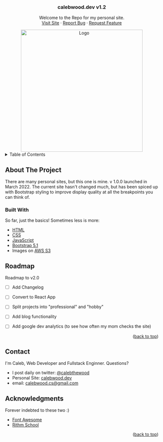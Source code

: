 <div id="top"></div>

<!-- PROJECT SHIELDS -->
<!--
*** using markdown "reference style" links for readability.
*** Reference links are enclosed in brackets [ ] instead of parentheses ( ).
*** See the bottom of this document for the declaration of the reference variables
*** for contributors-url, forks-url, etc. This is an optional, concise syntax you may use.
*** https://www.markdownguide.org/basic-syntax/#reference-style-links
-->
<br />
<div align="center">

  <h3 align="center">calebwood.dev v1.2</h3>

  <p align="center">
    Welcome to the Repo for my personal site.
    <br />
    <a href="https://www.calebwood.dev/">Visit Site</a>
    ·
    <a href="https://github.com/othneildrew/Best-README-Template/issues">Report Bug</a>
    ·
    <a href="https://github.com/othneildrew/Best-README-Template/issues">Request Feature</a>
  </p>

  <img src="https://s3.us-west-1.amazonaws.com/pix.ly/site-shot.png" alt="Logo" width="400" align="center">
</div>



<!-- TABLE OF CONTENTS -->
<details>
  <summary>Table of Contents</summary>
  <ol>
    <li>
      <a href="#about-the-project">About The Project</a>
      <ul>
        <li><a href="#built-with">Built With</a></li>
      </ul>
    </li>
    <li><a href="#roadmap">Roadmap</a></li>
    <li><a href="#contact">Contact</a></li>
    <li><a href="#acknowledgments">Acknowledgments</a></li>
  </ol>
</details>



<!-- ABOUT THE PROJECT -->
## About The Project

There are many personal sites, but this one is mine. v 1.0.0 launched in March 2022. The current site hasn't changed much, but has been spiced up with Bootstrap styling to improve display quality at all the breakpoints you can think of.



### Built With

So far, just the basics! Sometimes less is more:

* [HTML](https://html.spec.whatwg.org/dev/)
* [CSS](https://www.w3.org/Style/CSS/)
* [JavaScript](https://www.javascript.com/)
* [Bootstrap 5.1](https://getbootstrap.com/docs/5.1/getting-started/introduction/)
* Images on [AWS S3](https://aws.amazon.com/pm/serv-s3/?trk=fecf68c9-3874-4ae2-a7ed-72b6d19c8034&sc_channel=ps&sc_campaign=acquisition&sc_medium=ACQ-P|PS-GO|Brand|Desktop|SU|Storage|S3|US|EN|Text&s_kwcid=AL!4422!3!488982706719!e!!g!!aws%20s3&ef_id=Cj0KCQjwzLCVBhD3ARIsAPKYTcSFJ05mTjKdCSoCs4OTzOuaSyXbGTkklK_CzdwR8fBKTaPgvazeUh0aAjdbEALw_wcB:G:s&s_kwcid=AL!4422!3!488982706719!e!!g!!aws%20s3)

<!-- ROADMAP -->
## Roadmap
Roadmap to v2.0
- [ ] Add Changelog
- [ ] Convert to React App
- [ ] Split projects into "professional" and "hobby"
- [ ] Add blog functionality
- [ ] Add google dev analytics (to see how often my mom checks the site)


<p align="right">(<a href="#top">back to top</a>)</p>




<!-- CONTACT -->
## Contact

I'm Caleb, Web Developer and Fullstack Enginner. Questions?
- I post daily on twitter: [@calebthewood](https://twitter.com/calebthewood)
- Personal Site: [calebwood.dev](https://www.calebwood.dev/)
- email: calebwood.cs@gmail.com


<!-- ACKNOWLEDGMENTS -->
## Acknowledgments

Forever indebted to these two :)

* [Font Awesome](https://fontawesome.com)
* [Rithm School](https://www.rithmschool.com/)

<p align="right">(<a href="#top">back to top</a>)</p>


<!-- https://www.markdownguide.org/basic-syntax/#reference-style-links -->
